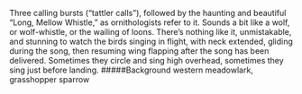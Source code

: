 Three calling bursts (“tattler calls”), followed by the haunting and beautiful “Long, Mellow Whistle,” as ornithologists refer to it. Sounds a bit like a wolf, or wolf-whistle, or the wailing of loons. There’s nothing like it, unmistakable, and stunning to watch the birds singing in flight, with neck extended, gliding during the song, then resuming wing flapping after the song has been delivered. Sometimes they circle and sing high overhead, sometimes they sing just before landing.
#####Background
western meadowlark, grasshopper sparrow
